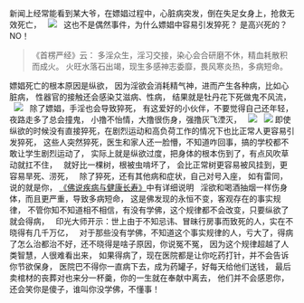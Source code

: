 新闻上经常能看到某大爷，在嫖娼过程中，心脏病突发，倒在失足女身上，抢救无效死亡，
&nbsp;
![](images/微信图片_20220415181411.png)
&nbsp;
这也不是偶然事件，为什么嫖娼中容易引发猝死？
是高兴死的？
NO！
&nbsp;
> 《首楞严经》云： 
> 多淫众生，淫习交接，染心会合研磨不休，精血耗散积而成火。 
> 火旺水落石出竭，现生多感神志委靡，畏风寒炎热，多病短命。

嫖娼死亡的根本原因是纵欲，
因为淫欲会消耗精气神，进而产生各种病，比如心脏病，
性器官的接触还会感染艾滋病、性病，
结果就是牡丹花下死做鬼不风流，
&nbsp;
![](images/微信图片_20220415182442.png)
&nbsp;
除了嫖娼，手淫也会导致猝死，
有这爱好的小伙伴，不要觉得自己还年轻，夜路走多了总会撞鬼，
小撸不怡情，大撸很伤身，强撸灰飞湮灭，
&nbsp;
![](images/微信图片_20220415182554.png)
&nbsp;
![](images/微信图片_20220415193922.png)
即使纵欲的时候没有直接猝死，在剧烈运动和高负荷工作的情况下也比正常人更容易引发猝死，
这些人突然猝死，医生和家人还一脸懵，不知道咋回事，搞的学校都不敢让学生剧烈运动了，
实际上就是纵欲过度，把身体的根本伤到了，有点风吹草动就扛不住，
&nbsp;
就好比一棵树，根被虫啃坏了，
会比正常树更容易被风挂到，更容易旱死、涝死，
&nbsp;
除了猝死，还有其他病和症状，自己对号入座，
如有雷同，说的就是你，
[《佛说疾病与健康长寿》](https://www.kancloud.cn/luojiangtao/foshuojiankang)中有详细说明
&nbsp;
淫欲和喝酒抽烟一样伤身体，而且更严重，导致多病短命，
这是佛发现的永恒不变，客观存在的事实规律，
不管你知不知道相不相信，有没有学佛，这个规律都不会改变，只要纵欲了就会得病，
&nbsp;
印光大师开示：世上由于不知忌讳、冒昧行房事而致死的人，实在不晓得有几千万亿，
&nbsp;
对于那些没有学佛，不知道这个事实规律的人，亏大了，得病了怎么治都治不好，还不晓得是啥子原因，你说冤不冤，
因为这个规律超越了人类智慧，人很难看出来，
如果得病了，现在医院都是让你吃药打针，并不会告诉你节欲保身，
医院巴不得你一直病下去，成为药罐子，好每天给他们送钱，
最后卖棺材的丧葬对也来分一杯羹，你的一生就在奉献中离去，
他们并不会感恩你，还会笑你是傻子，谁叫你没学佛，不懂事！

